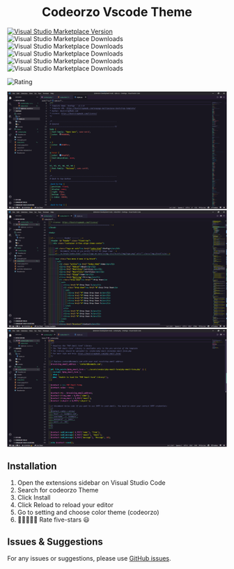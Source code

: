  <h1 align="center"> Codeorzo Vscode Theme</h1>


[![Visual Studio Marketplace Version](https://img.shields.io/visual-studio-marketplace/v/codeorzo.codeorzo?color=5ce1e6&label=CodeOrzo%20Theme&ColorA=151f28&colorB=5ce1e6&style=for-the-badge)](https://marketplace.visualstudio.com/items?itemName=codeorzo.codeorzo)
![Visual Studio Marketplace Downloads](https://img.shields.io/visual-studio-marketplace/d/codeorzo.codeorzo?style=for-the-badge&colorA=151f28&colorB=5ce1e6)
![Visual Studio Marketplace Downloads](https://img.shields.io/visual-studio-marketplace/i/codeorzo.codeorzo?style=for-the-badge&colorA=151f28&colorB=5ce1e6)
![Visual Studio Marketplace Downloads](https://img.shields.io/visual-studio-marketplace/r/codeorzo.codeorzo?style=for-the-badge&colorA=151f28&colorB=5ce1e6)
![Visual Studio Marketplace Downloads](https://img.shields.io/visual-studio-marketplace/v/codeorzo.codeorzo?style=for-the-badge&colorA=151f28&colorB=5ce1e6)
![Visual Studio Marketplace Downloads](https://img.shields.io/visual-studio-marketplace/v/codeorzo.codeorzo?style=for-the-badge&colorA=151f28&colorB=5ce1e6)

![Rating](https://gpvc.arturio.dev/GOVINDARAJLE)









![Demo](icon/demo1.png)
![Demo](icon/demo2.png)
![Demo](icon/demo3.png)

## Installation

1. Open the extensions sidebar on Visual Studio Code
1. Search for codeorzo Theme
1. Click Install
1. Click Reload to reload your editor
1. Go to setting and choose color theme (codeorzo)
1. 🌟🌟🌟🌟🌟 Rate five-stars 😃

## Issues & Suggestions

For any issues or suggestions, please use [GitHub issues](https://github.com/GOVINDARAJLE/Codeorzo-vscode_theme/issues/).
